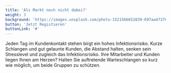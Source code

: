```yaml
---
title: 'Als Markt noch nicht dabei?'
weight: 3
background: 'https://images.unsplash.com/photo-1521566652839-697aa473761a?ixlib=rb-1.2.1&ixid=eyJhcHBfaWQiOjEyMDd9&auto=format&fit=crop&w=2551&q=80'
button: 'Jetzt Registieren'
buttonLink: '#'
---
```


Jeden Tag im Kundenkontakt stehen birgt ein hohes Infektionsrisiko. Kurze Schlangen und gut gelaunte Kunden, die Abstand halten, senken sein Stresslevel und zugleich das Infektionsrisiko. Ihre Mitarbeiter und Kunden liegen Ihnen am Herzen?  Halten Sie auftretende Warteschlangen so kurz wie möglich, um beide Gruppen zu schützen.